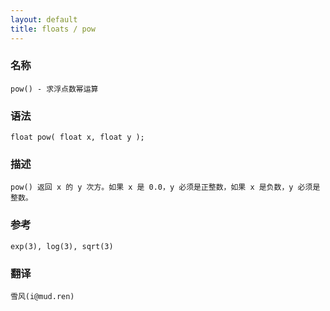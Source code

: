 ```yaml
---
layout: default
title: floats / pow
---
```


### 名称

    pow() - 求浮点数幂运算

### 语法

    float pow( float x, float y );

### 描述

    pow() 返回 x 的 y 次方。如果 x 是 0.0，y 必须是正整数，如果 x 是负数，y 必须是整数。

### 参考

    exp(3), log(3), sqrt(3)

### 翻译 ###

    雪风(i@mud.ren)
